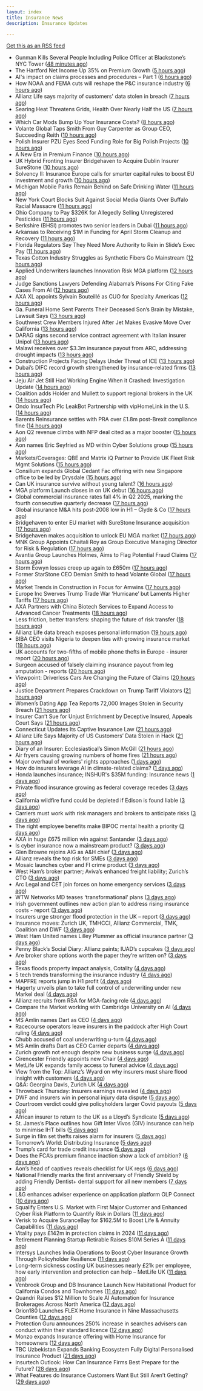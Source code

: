 ```yaml
---
layout: index
title: Insurance News
description: Insurance Updates

---
```


[Get this as an RSS feed](/insurance.rss)

<!-- news_marker starts -->
- Gunman Kills Several People Including Police Officer at Blackstone’s NYC Tower ([48 minutes ago](https://www.insurancejournal.com/news/east/2025/07/28/833501.htm))
- The Hartford Net Income Up 35% on Premium Growth ([5 hours ago](https://www.insurancejournal.com/news/national/2025/07/28/833487.htm))
- AI's impact on claims processes and procedures – Part 1 ([6 hours ago](https://www.dig-in.com/news/ais-impact-on-claims-processes-and-procedures-part-1))
- How NOAA and FEMA cuts will reshape the P&C insurance industry ([6 hours ago](https://www.dig-in.com/opinion/how-noaa-and-fema-cuts-will-affect-p-c-insurance))
- Allianz Life says majority of customers' data stolen in breach ([7 hours ago](https://www.dig-in.com/articles/allianz-life-majority-of-customers-data-stolen-in-breach))
- Searing Heat Threatens Grids, Health Over Nearly Half the US ([7 hours ago](https://www.insurancejournal.com/news/southcentral/2025/07/28/833479.htm))
- Which Car Mods Bump Up Your Insurance Costs? ([8 hours ago](https://insurance-edge.net/2025/07/28/which-car-mods-bump-up-your-insurance-costs/))
- Volante Global Taps Smith From Guy Carpenter as Group CEO, Succeeding Reith ([10 hours ago](https://www.insurancejournal.com/news/international/2025/07/28/833454.htm))
- Polish Insurer PZU Eyes Seed Funding Role for Big Polish Projects ([10 hours ago](https://www.insurancejournal.com/news/international/2025/07/28/833448.htm))
- A New Era in Premium Finance ([10 hours ago](https://www.insurtechinsights.com/a-new-era-in-premium-finance/))
- UK Hybrid Fronting Insurer Bridgehaven to Acquire Dublin Insurer SureStone ([10 hours ago](https://www.insurancejournal.com/news/international/2025/07/28/833441.htm))
- Solvency II: Insurance Europe calls for smarter capital rules to boost EU investment and growth ([10 hours ago](https://www.reinsurancene.ws/solvency-ii-insurance-europe-calls-for-smarter-capital-rules-to-boost-eu-investment-and-growth/))
- Michigan Mobile Parks Remain Behind on Safe Drinking Water ([11 hours ago](https://www.insurancejournal.com/news/midwest/2025/07/28/833431.htm))
- New York Court Blocks Suit Against Social Media Giants Over Buffalo Racial Massacre ([11 hours ago](https://www.insurancejournal.com/news/east/2025/07/28/833416.htm))
- Ohio Company to Pay $326K for Allegedly Selling Unregistered Pesticides ([11 hours ago](https://www.insurancejournal.com/news/midwest/2025/07/28/833421.htm))
- Berkshire (BHSI) promotes two senior leaders in Dubai ([11 hours ago](https://www.reinsurancene.ws/berkshire-bhsi-promotes-two-senior-leaders-in-dubai/))
- Arkansas to Receiving $1M in Funding for April Storm Cleanup and Recovery ([11 hours ago](https://www.insurancejournal.com/news/southcentral/2025/07/28/833413.htm))
- Florida Regulators Say They Need More Authority to Rein in Slide’s Exec Pay ([11 hours ago](https://www.insurancejournal.com/news/southeast/2025/07/28/833407.htm))
- Texas Cotton Industry Struggles as Synthetic Fibers Go Mainstream ([12 hours ago](https://www.insurancejournal.com/news/southcentral/2025/07/28/833406.htm))
- Applied Underwriters launches Innovation Risk MGA platform ([12 hours ago](https://www.reinsurancene.ws/applied-underwriters-launches-innovation-risk-mga-platform/))
- Judge Sanctions Lawyers Defending Alabama’s Prisons For Citing Fake Cases From AI ([12 hours ago](https://www.insurancejournal.com/news/southeast/2025/07/28/833402.htm))
- AXA XL appoints Sylvain Bouteillé as CUO for Specialty Americas ([12 hours ago](https://www.reinsurancene.ws/axa-xl-appoints-sylvain-bouteille-as-cuo-for-specialty-americas/))
- Ga. Funeral Home Sent Parents Their Deceased Son’s Brain by Mistake, Lawsuit Says ([13 hours ago](https://www.insurancejournal.com/news/southeast/2025/07/28/833395.htm))
- Southwest Crew Members Injured After Jet Makes Evasive Move Over California ([13 hours ago](https://www.insurancejournal.com/news/west/2025/07/28/833396.htm))
- DARAG signs second service contract agreement with Italian insurer Unipol ([13 hours ago](https://insurance-edge.net/2025/07/28/darag-signs-second-service-contract-agreement-with-italian-insurer-unipol/))
- Malawi receives over $3.3m insurance payout from ARC, addressing drought impacts ([13 hours ago](https://www.reinsurancene.ws/malawi-receives-over-3-3m-insurance-payout-from-arc-addressing-drought-impacts/))
- Construction Projects Facing Delays Under Threat of ICE ([13 hours ago](https://www.insurancejournal.com/news/national/2025/07/28/833388.htm))
- Dubai’s DIFC record growth strengthened by insurance-related firms ([13 hours ago](https://www.reinsurancene.ws/dubais-difc-record-growth-strengthened-by-insurance-related-firms/))
- Jeju Air Jet Still Had Working Engine When it Crashed: Investigation Update ([14 hours ago](https://www.insurancejournal.com/news/international/2025/07/28/833381.htm))
- Coalition adds Holder and Mullett to support regional brokers in the UK ([14 hours ago](https://www.reinsurancene.ws/coalition-adds-holder-and-mullett-to-support-regional-brokers-in-the-uk/))
- Ondo InsurTech Plc LeakBot Partnership with vipHomeLink in the U.S. ([14 hours ago](https://insurance-edge.net/2025/07/28/ondo-insurtech-plc-leakbot-partnership-with-viphomelink-in-the-u-s/))
- Barents Reinsurance settles with PRA over £1.8m post-Brexit compliance fine ([14 hours ago](https://www.reinsurancene.ws/barents-reinsurance-settles-with-pra-over-1-8m-post-brexit-compliance-fine/))
- Aon Q2 revenue climbs with NFP deal cited as a major booster ([15 hours ago](https://www.insurancebusinessmag.com/uk/news/breaking-news/aon-q2-revenue-climbs-with-nfp-deal-cited-as-a-major-booster-544017.aspx))
- Aon names Eric Seyfried as MD within Cyber Solutions group ([15 hours ago](https://www.reinsurancene.ws/aon-names-eric-seyfried-as-md-within-cyber-solutions-group/))
- Markets/Coverages: QBE and Matrix iQ Partner to Provide UK Fleet Risk Mgmt Solutions ([15 hours ago](https://www.insurancejournal.com/news/international/2025/07/28/833376.htm))
- Consilium expands Global Cedant Fac offering with new Singapore office to be led by Drysdale ([15 hours ago](https://www.reinsurancene.ws/consilium-expands-global-cedant-fac-offering-with-new-singapore-office-to-be-led-by-drysdale/))
- Can UK insurance survive without young talent? ([16 hours ago](https://www.insurancebusinessmag.com/uk/news/breaking-news/can-uk-insurance-survive-without-young-talent-544000.aspx))
- MGA platform Launch closes in on UK debut ([16 hours ago](https://www.postonline.co.uk/commercial/7958247/mga-platform-launch-closes-in-on-uk-debut))
- Global commercial insurance rates fall 4% in Q2 2025, marking the fourth consecutive quarterly decrease ([17 hours ago](https://insurance-edge.net/2025/07/28/global-commercial-insurance-rates-fall-4-in-q2-2025-marking-the-fourth-consecutive-quarterly-decrease/))
- Global insurance M&A hits post-2008 low in H1 – Clyde & Co ([17 hours ago](https://www.insurancebusinessmag.com/uk/news/mergers-acquisitions/global-insurance-manda-hits-post2008-low-in-h1--clyde-and-co-543991.aspx))
- Bridgehaven to enter EU market with SureStone Insurance acquisition ([17 hours ago](https://www.insurancebusinessmag.com/uk/news/mergers-acquisitions/bridgehaven-to-enter-eu-market-with-surestone-insurance-acquisition-543981.aspx))
- Bridgehaven makes acquisition to unlock EU MGA market ([17 hours ago](https://www.postonline.co.uk/commercial/7958254/bridgehaven-makes-acquisition-to-unlock-eu-mga-market))
- MNK Group Appoints Chaitali Roy as Group Executive Managing Director for Risk & Regulation ([17 hours ago](https://www.insurtechinsights.com/mnk-group-appoints-chaitali-roy-as-group-executive-managing-director-for-risk-regulation/))
- Avantia Group Launches Holmes, Aims to Flag Potential Fraud Claims ([17 hours ago](https://insurance-edge.net/2025/07/28/avantia-group-launches-holmes-aims-to-flag-potential-fraud-claims/))
- Storm Éowyn losses creep up again to £650m ([17 hours ago](https://www.postonline.co.uk/claims/7958253/storm-%C3%A9owyn-losses-creep-up-again-to-%C2%A3650m))
- Former StarStone CEO Demian Smith to head Volante Global ([17 hours ago](https://www.insurancebusinessmag.com/uk/news/breaking-news/former-starstone-ceo-demian-smith-to-head-volante-global-543976.aspx))
- Market Trends in Construction in Focus for Amwins ([17 hours ago](https://insurance-edge.net/2025/07/28/market-trends-in-construction-in-focus-for-amwins/))
- Europe Inc Swerves Trump Trade War ‘Hurricane’ but Laments Higher Tariffs ([17 hours ago](https://www.insurancejournal.com/news/international/2025/07/28/833371.htm))
- AXA Partners with China Biotech Services to Expand Access to Advanced Cancer Treatments ([18 hours ago](https://www.insurtechinsights.com/axa-partners-with-china-biotech-services-to-expand-access-to-advanced-cancer-treatments/))
- Less friction, better transfers: shaping the future of risk transfer ([18 hours ago](https://ifamagazine.com/less-friction-better-transfers-shaping-the-future-of-risk-transfer/))
- Allianz Life data breach exposes personal information ([19 hours ago](https://www.insurancebusinessmag.com/uk/news/cyber/allianz-life-data-breach-exposes-personal-information-543955.aspx))
- BIBA CEO visits Nigeria to deepen ties with growing insurance market ([19 hours ago](https://www.insurancebusinessmag.com/uk/news/breaking-news/biba-ceo-visits-nigeria-to-deepen-ties-with-growing-insurance-market-543954.aspx))
- UK accounts for two-fifths of mobile phone thefts in Europe - insurer report ([20 hours ago](https://www.insurancebusinessmag.com/uk/news/breaking-news/uk-accounts-for-twofifths-of-mobile-phone-thefts-in-europe--insurer-report-543953.aspx))
- Surgeon accused of falsely claiming insurance payout from leg amputation - reports ([20 hours ago](https://www.insurancebusinessmag.com/uk/news/breaking-news/surgeon-accused-of-falsely-claiming-insurance-payout-from-leg-amputation--reports-543952.aspx))
- Viewpoint: Driverless Cars Are Changing the Future of Claims ([20 hours ago](https://www.insurancejournal.com/news/national/2025/07/28/833258.htm))
- Justice Department Prepares Crackdown on Trump Tariff Violators ([21 hours ago](https://www.insurancejournal.com/news/national/2025/07/28/833340.htm))
- Women’s Dating App Tea Reports 72,000 Images Stolen in Security Breach ([21 hours ago](https://www.insurancejournal.com/news/national/2025/07/28/833337.htm))
- Insurer Can’t Sue for Unjust Enrichment by Deceptive Insured, Appeals Court Says ([21 hours ago](https://www.insurancejournal.com/news/southeast/2025/07/28/833325.htm))
- Connecticut Updates Its Captive Insurance Law ([21 hours ago](https://www.insurancejournal.com/news/east/2025/07/28/833353.htm))
- Allianz Life Says Majority of US Customers’ Data Stolen in Hack ([21 hours ago](https://www.insurancejournal.com/news/national/2025/07/28/833345.htm))
- Diary of an Insurer: Ecclesiastical’s Simon McGill ([21 hours ago](https://www.postonline.co.uk/commercial/7957624/diary-of-an-insurer-ecclesiastical%E2%80%99s-simon-mcgill))
- Air fryers causing growing numbers of home fires ([21 hours ago](https://www.postonline.co.uk/claims/7957949/air-fryers-causing-growing-numbers-of-home-fires))
- Major overhaul of workers' rights approaches ([1 days ago](https://www.insurancebusinessmag.com/uk/news/legal-insights/major-overhaul-of-workers-rights-approaches-543555.aspx))
- How do insurers leverage AI in climate-related claims? ([1 days ago](https://www.dig-in.com/news/ai-and-climate-related-claims))
- Honda launches insurance; INSHUR's $35M funding: Insurance news ([1 days ago](https://www.dig-in.com/news/honda-insurance-inshurs-35m-funding-insurance-news))
- Private flood insurance growing as federal coverage recedes ([3 days ago](https://www.dig-in.com/news/private-flood-insurers-take-on-bigger-market-role-fitch))
- California wildfire fund could be depleted if Edison is found liable ([3 days ago](https://www.dig-in.com/news/california-wildfire-fund-could-be-depleted-if-edison-is-found-liable))
- Carriers must work with risk managers and brokers to anticipate risks ([3 days ago](https://www.insurancebusinessmag.com/uk/news/breaking-news/carriers-must-work-with-risk-managers-and-brokers-to-anticipate-risks-543906.aspx))
- The right employee benefits make BIPOC mental health a priority ([3 days ago](https://www.dig-in.com/list/the-right-employee-benefits-make-bipoc-mental-health-a-priority))
- AXA in huge £675 million win against Santander ([3 days ago](https://www.insurancebusinessmag.com/uk/news/legal-insights/axa-in-huge-675-million-win-against-santander-543889.aspx))
- Is cyber insurance now a mainstream product? ([3 days ago](https://www.insurancebusinessmag.com/uk/tv/is-cyber-insurance-now-a-mainstream-product-543838.aspx))
- Glen Browne rejoins AIG as A&H chief ([3 days ago](https://www.insurancebusinessmag.com/uk/news/breaking-news/glen-browne-rejoins-aig-as-aandh-chief-543840.aspx))
- Allianz reveals the top risk for SMEs ([3 days ago](https://www.insurancebusinessmag.com/uk/news/sme/allianz-reveals-the-top-risk-for-smes-543841.aspx))
- Mosaic launches cyber and FI crime product ([3 days ago](https://www.insurancebusinessmag.com/uk/news/cyber/mosaic-launches-cyber-and-fi-crime-product-543844.aspx))
- West Ham’s broker partner; Aviva’s enhanced freight liability; Zurich’s CTO ([3 days ago](https://www.postonline.co.uk/news/7958240/west-hams-broker-partner-avivas-enhanced-freight-liability-zurichs-cto))
- Arc Legal and CET join forces on home emergency services ([3 days ago](https://www.insurancebusinessmag.com/uk/news/property-insurance/arc-legal-and-cet-join-forces-on-home-emergency-services-543842.aspx))
- WTW Networks MD teases ‘transformational’ plans ([3 days ago](https://www.postonline.co.uk/broker/7958211/wtw-networks-md-teases-%E2%80%98transformational%E2%80%99-plans))
- Irish government outlines new action plan to address rising insurance costs - report ([3 days ago](https://www.insurancebusinessmag.com/uk/news/breaking-news/irish-government-outlines-new-action-plan-to-address-rising-insurance-costs--report-543820.aspx))
- Insurers urge stronger flood protection in the UK – report ([3 days ago](https://www.insurancebusinessmag.com/uk/news/catastrophe/insurers-urge-stronger-flood-protection-in-the-uk--report-543819.aspx))
- Insurance moves: Zurich UK, TMHCCI, Allianz Commercial, TMK, Coalition and DWF ([3 days ago](https://www.insurancebusinessmag.com/uk/news/breaking-news/insurance-moves-zurich-uk-tmhcci-allianz-commercial-tmk-coalition-and-dwf-543818.aspx))
- West Ham United names Lilley Plummer as official insurance partner ([3 days ago](https://www.insurancebusinessmag.com/uk/news/breaking-news/west-ham-united-names-lilley-plummer-as-official-insurance-partner-543816.aspx))
- Penny Black’s Social Diary: Allianz paints; IUAD’s cupcakes ([3 days ago](https://www.postonline.co.uk/people/7957979/penny-black%E2%80%99s-social-diary-allianz-paints-iuad%E2%80%99s-cupcakes))
- Are broker share options worth the paper they’re written on? ([3 days ago](https://www.postonline.co.uk/broker/7958214/are-broker-share-options-worth-the-paper-they%E2%80%99re-written-on))
- Texas floods property impact analysis, Cotality ([4 days ago](https://www.dig-in.com/news/texas-floods-property-impact-analysis-cotality))
- 5 tech trends transforming the insurance industry ([4 days ago](https://www.dig-in.com/opinion/5-tech-trends-transforming-the-insurance-industry))
- MAPFRE reports jump in H1 profit ([4 days ago](https://www.insurancebusinessmag.com/uk/news/breaking-news/mapfre-reports-jump-in-h1-profit-543764.aspx))
- Hagerty unveils plan to take full control of underwriting under new Markel deal ([4 days ago](https://www.insurancebusinessmag.com/uk/news/breaking-news/hagerty-unveils-plan-to-take-full-control-of-underwriting-under-new-markel-deal-543765.aspx))
- Allianz recruits from RSA for MGA-facing role ([4 days ago](https://www.postonline.co.uk/commercial/7958219/allianz-recruits-from-rsa-for-mga-facing-role))
- Compare the Market working with Cambridge University on AI ([4 days ago](https://www.postonline.co.uk/technology/7958218/compare-the-market-working-with-cambridge-university-on-ai))
- MS Amlin names Dart as CEO ([4 days ago](https://www.insurancebusinessmag.com/uk/news/breaking-news/ms-amlin-names-dart-as-ceo-543693.aspx))
- Racecourse operators leave insurers in the paddock after High Court ruling ([4 days ago](https://www.insurancebusinessmag.com/uk/news/legal-insights/racecourse-operators-leave-insurers-in-the-paddock-after-high-court-ruling-543686.aspx))
- Chubb accused of coal underwriting u-turn ([4 days ago](https://www.postonline.co.uk/commercial/7958216/chubb-accused-of-coal-underwriting-u-turn))
- MS Amlin drafts Dart as CEO Carrier departs ([4 days ago](https://www.postonline.co.uk/lloyd%E2%80%99slondon/7958217/ms-amlin-drafts-dart-as-ceo-carrier-departs))
- Zurich growth not enough despite new business surge ([4 days ago](https://www.postonline.co.uk/commercial/7958205/zurich-growth-not-enough-despite-new-business-surge))
- Cirencester Friendly appoints new Chair ([4 days ago](https://ifamagazine.com/cirencester-friendly-appoints-new-chair/))
- MetLife UK expands family access to funeral advice ([4 days ago](https://ifamagazine.com/metlife-uk-expands-family-access-to-funeral-advice/))
- View from the Top: Allianz’s Wyard on why insurers must share flood insight with customers ([4 days ago](https://www.postonline.co.uk/personal/7958015/view-from-the-top-allianz%E2%80%99s-wyard-on-why-insurers-must-share-flood-insight-with-customers))
- Q&A: Georgina Davis, Zurich UK ([4 days ago](https://www.postonline.co.uk/broker/7957642/qa-georgina-davis-zurich-uk))
- Throwback Thursday: Insurers earnings revealed ([4 days ago](https://www.postonline.co.uk/people/7956736/throwback-thursday-insurers-earnings-revealed))
- DWF and insurers win in personal injury data dispute ([5 days ago](https://www.postonline.co.uk/news/7958213/dwf-and-insurers-win-in-personal-injury-data-dispute))
- Courtroom verdict could give policyholders larger Covid payouts ([5 days ago](https://www.postonline.co.uk/commercial/7958212/courtroom-verdict-could-give-policyholders-larger-covid-payouts))
- African insurer to return to the UK as a Lloyd’s Syndicate ([5 days ago](https://www.postonline.co.uk/news/7958210/african-insurer-to-return-to-the-uk-as-a-lloyd%E2%80%99s-syndicate))
- St. James’s Place outlines how Gift Inter Vivos (GIV) insurance can help to minimise IHT bills ([5 days ago](https://ifamagazine.com/st-jamess-place-outlines-how-gift-inter-vivos-giv-insurance-can-help-to-minimise-iht-bills/))
- Surge in film set thefts raises alarm for insurers ([5 days ago](https://www.postonline.co.uk/commercial/7957906/surge-in-film-set-thefts-raises-alarm-for-insurers))
- Tomorrow’s World: Distributing Insurance ([5 days ago](https://www.postonline.co.uk/broker/7958017/tomorrow%E2%80%99s-world-distributing-insurance))
- Trump’s card for trade credit insurance ([5 days ago](https://www.postonline.co.uk/commercial/7957922/trump%E2%80%99s-card-for-trade-credit-insurance))
- Does the FCA’s premium finance inaction show a lack of ambition? ([6 days ago](https://www.postonline.co.uk/news/7958203/does-fca%E2%80%99s-premium-finance-inaction-show-a-lack-of-ambition))
- Aon’s head of captives reveals checklist for UK regs ([6 days ago](https://www.postonline.co.uk/regulation/7958193/aon%E2%80%99s-head-of-captives-reveals-checklist-for-uk-regs))
- National Friendly marks the first anniversary of Friendly Shield by adding Friendly Dentist+ dental support for all new members ([7 days ago](https://ifamagazine.com/national-friendly-marks-the-first-anniversary-of-friendly-shield-by-adding-friendly-dentist-dental-support-for-all-new-members/))
- L&G enhances adviser experience on application platform OLP Connect ([10 days ago](https://ifamagazine.com/lg-enhances-adviser-experience-on-application-platform-olp-connect/))
- Squalify Enters U.S. Market with First Major Customer and Enhanced Cyber Risk Platform to Quantify Risk in Dollars ([11 days ago](https://www.insurtechinsights.com/squalify-enters-u-s-market-with-first-major-customer-and-enhanced-cyber-risk-platform-to-quantify-risk-in-dollars/))
- Verisk to Acquire SuranceBay for $162.5M to Boost Life & Annuity Capabilities ([11 days ago](https://www.insurtechinsights.com/verisk-to-acquire-surancebay-for-162-5m-to-boost-life-annuity-capabilities/))
- Vitality pays £142m in protection claims in 2024 ([11 days ago](https://ifamagazine.com/vitality-pays-142m-in-protection-claims-in-2024/))
- Retirement Planning Startup Retirable Raises $10M Series A ([11 days ago](https://www.insurtechinsights.com/retirement-planning-startup-retirable-raises-10m-series-a/))
- Intersys Launches India Operations to Boost Cyber Insurance Growth Through Policyholder Resilience ([11 days ago](https://www.insurtechinsights.com/intersys-launches-india-operations-to-boost-cyber-insurance-growth-through-policyholder-resilience/))
- Long-term sickness costing UK businesses nearly £21k per employee, how early intervention and protection can help – MetLife UK ([11 days ago](https://ifamagazine.com/long-term-sickness-costing-uk-businesses-nearly-21k-per-employee-how-early-intervention-and-protection-can-help-metlife-uk/))
- Venbrook Group and DB Insurance Launch New Habitational Product for California Condos and Townhomes ([11 days ago](https://www.insurtechinsights.com/venbrook-group-and-db-insurance-launch-new-habitational-product-for-california-condos-and-townhomes/))
- Quandri Raises $12 Million to Scale AI Automation for Insurance Brokerages Across North America ([12 days ago](https://www.insurtechinsights.com/quandri-raises-12-million-to-scale-ai-automation-for-insurance-brokerages-across-north-america/))
- Orion180 Launches FLEX Home Insurance in Nine Massachusetts Counties ([12 days ago](https://www.insurtechinsights.com/orion180-launches-flex-home-insurance-in-nine-massachusetts-counties/))
- Protection Guru announces 250% increase in searches advisers can conduct within their standard licence ([12 days ago](https://ifamagazine.com/protection-guru-announces-250-increase-in-searches-advisers-can-conduct-within-their-standard-licence/))
- Monzo expands Insurance offering with Home Insurance for homeowners ([12 days ago](https://ifamagazine.com/monzo-expands-insurance-offering-with-home-insurance-for-homeowners/))
- TBC Uzbekistan Expands Banking Ecosystem Fully Digital Personalised Insurance Product ([21 days ago](https://thefintechtimes.com/tbc-uzbekistan-launches-fully-digital-personalised-insurance-product/))
- Insurtech Outlook: How Can Insurance Firms Best Prepare for the Future? ([28 days ago](https://thefintechtimes.com/insurtech-outlook-how-can-insurance-firms-best-prepare-for-the-future/))
- What Features do Insurance Customers Want But Still Aren’t Getting? ([29 days ago](https://thefintechtimes.com/what-features-do-insurance-customers-want-but-still-arent-getting/))

<!-- news_marker ends -->